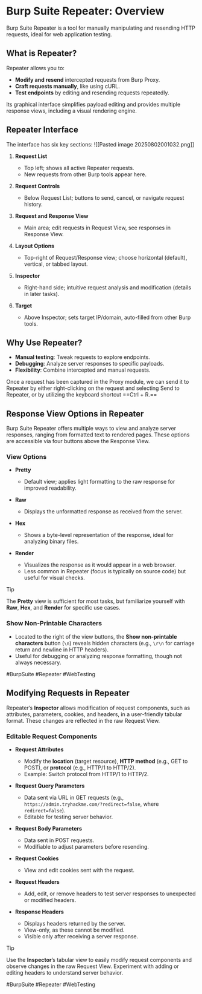 # Burp Suite Repeater: Overview

Burp Suite Repeater is a tool for manually manipulating and resending HTTP requests, ideal for web application testing.

## What is Repeater?

Repeater allows you to:
- **Modify and resend** intercepted requests from Burp Proxy.
- **Craft requests manually**, like using cURL.
- **Test endpoints** by editing and resending requests repeatedly.

Its graphical interface simplifies payload editing and provides multiple response views, including a visual rendering engine.

## Repeater Interface

The interface has six key sections:
![[Pasted image 20250802001032.png]]
1. **Request List**  
   - Top left; shows all active Repeater requests.
   - New requests from other Burp tools appear here.

2. **Request Controls**  
   - Below Request List; buttons to send, cancel, or navigate request history.

3. **Request and Response View**  
   - Main area; edit requests in Request View, see responses in Response View.

4. **Layout Options**  
   - Top-right of Request/Response view; choose horizontal (default), vertical, or tabbed layout.

5. **Inspector**  
   - Right-hand side; intuitive request analysis and modification (details in later tasks).

6. **Target**  
   - Above Inspector; sets target IP/domain, auto-filled from other Burp tools.

## Why Use Repeater?

- **Manual testing**: Tweak requests to explore endpoints.
- **Debugging**: Analyze server responses to specific payloads.
- **Flexibility**: Combine intercepted and manual requests.


Once a request has been captured in the Proxy module, we can send it to Repeater by either right-clicking on the request and selecting Send to Repeater, or by utilizing the keyboard shortcut
==Ctrl + R.==
## Response View Options in Repeater

Burp Suite Repeater offers multiple ways to view and analyze server responses, ranging from formatted text to rendered pages. These options are accessible via four buttons above the Response View.

### View Options

- **Pretty**  
  - Default view; applies light formatting to the raw response for improved readability.

- **Raw**  
  - Displays the unformatted response as received from the server.

- **Hex**  
  - Shows a byte-level representation of the response, ideal for analyzing binary files.

- **Render**  
  - Visualizes the response as it would appear in a web browser.  
  - Less common in Repeater (focus is typically on source code) but useful for visual checks.

> [!tip]  
> The **Pretty** view is sufficient for most tasks, but familiarize yourself with **Raw**, **Hex**, and **Render** for specific use cases.

### Show Non-Printable Characters

- Located to the right of the view buttons, the **Show non-printable characters** button (`\n`) reveals hidden characters (e.g., `\r\n` for carriage return and newline in HTTP headers).
- Useful for debugging or analyzing response formatting, though not always necessary.

#BurpSuite #Repeater #WebTesting

## Modifying Requests in Repeater

Repeater’s **Inspector** allows modification of request components, such as attributes, parameters, cookies, and headers, in a user-friendly tabular format. These changes are reflected in the raw Request View.

### Editable Request Components

- **Request Attributes**  
  - Modify the **location** (target resource), **HTTP method** (e.g., GET to POST), or **protocol** (e.g., HTTP/1 to HTTP/2).  
  - Example: Switch protocol from HTTP/1 to HTTP/2.

- **Request Query Parameters**  
  - Data sent via URL in GET requests (e.g., `https://admin.tryhackme.com/?redirect=false`, where `redirect=false`).  
  - Editable for testing server behavior.

- **Request Body Parameters**  
  - Data sent in POST requests.  
  - Modifiable to adjust parameters before resending.

- **Request Cookies**  
  - View and edit cookies sent with the request.

- **Request Headers**  
  - Add, edit, or remove headers to test server responses to unexpected or modified headers.

- **Response Headers**  
  - Displays headers returned by the server.  
  - View-only, as these cannot be modified.  
  - Visible only after receiving a server response.

> [!tip]  
> Use the **Inspector**’s tabular view to easily modify request components and observe changes in the raw Request View. Experiment with adding or editing headers to understand server behavior.

#BurpSuite #Repeater #WebTesting